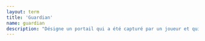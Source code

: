 ```yaml
---
layout: term
title: 'Guardian'
name: guardian
description: "Désigne un portail qui a été capturé par un joueur et qui le garde depuis longtemps. Une médaille a existé pendant longtemps pour ceux qui réussissaient à conserver un portail pendant 150 jours. Elle a été supprimée."
---
```

